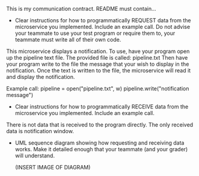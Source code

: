 This is my communication contract.
README must contain...

* Clear instructions for how to programmatically REQUEST data from the microservice you implemented. Include an example call.
Do not advise your teammate to use your test program or require them to, your teammate must write all of their own code.

This microservice displays a notification.
To use, have your program open up the pipeline text file.
The provided file is called: pipeline.txt
Then have your program write to the file the message
that your wish to display in the notification.
Once the text is written to the file,
the microservice will read it and display the notification.

Example call: 
pipeline = open("pipeline.txt", w)
pipeline.write("notification message")

* Clear instructions for how to programmatically RECEIVE data from the microservice you implemented. Include an example call.

There is not data that is received to the program directly. The only received data is notification window.

* UML sequence diagram showing how requesting and receiving data works. Make it detailed enough that your teammate (and your grader) will understand.

  (INSERT IMAGE OF DIAGRAM)
